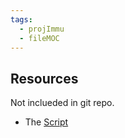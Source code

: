 ```yaml
---
tags:
  - projImmu
  - fileMOC
---
```

## Resources

Not inclueded in git repo.

- The [Script](Resources/BNITM_Script_Immunologie-Praktikum.pdf) 